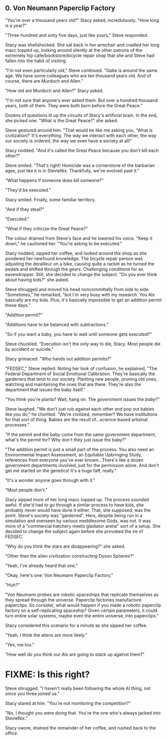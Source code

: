 ## 0. Von Neumann Paperclip Factory

"You're over a thousand years old?" Stacy asked, incredulously. "How long is a year?"

"Three hundred and sixty five days, just like yours," Steve responded.

Stacy was shellshocked. She sat back in her armchair and cradled her long macc topped up, looking around silently at the other patrons of the extremely hip cafe/bookstore/bicycle repair shop that she and Steve had fallen into the habit of visiting.

"I'm not even particularly old," Steve continued. "Gabe is around the same age. We have some colleagues who are ten thousand years old. And of course, there are Murdoch and Allen."

"How old are Murdoch and Allen?" Stacy asked.

"I'm not sure that anyone's ever asked them. But over a hundred thousand years, both of them. They were both born before the Great Peace."

Dozens of questions lit up the circuits of Stacy's artificial brain. In the end, she picked one. "What is the Great Peace?" she asked.

Steve gestured around him. "That would be like me asking you, 'What is civilization?' It's everything. The way we interact with each other, the way our society is ordered, the way we even have a society at all!"

Stacy nodded. "And it's called the Great Peace because you don't kill each other?"

Steve smiled. "That's right! Homicide was a cornerstone of the barbarian ages, just like it is in StevieNix. Thankfully, we've evolved past it."

"What happens if someone does kill someone?"

"They'd be executed."

Stacy smiled. Finally, some familiar territory.

"And if they steal?"

"Executed."

"What if they criticize the Great Peace?"

The colour drained from Steve's face and he lowered his voice. "Keep it down," he cautioned her. "You're asking to be executed."

Stacy nodded, sipped her coffee, and looked around the shop as she pondered her newfound knowledge. The bicycle repair person was adjusting the derailleur on a bike, causing quite a racket as he turned the pedals and shifted through the gears. Challenging conditions for an eavesdropper. Still, she decided to change the subject. "Do you ever think about having kids?" she asked.

Steve shrugged and moved his head noncommittally from side to side. "Sometimes," he remarked, "but I'm very busy with my research. You AIs basically are my kids. Plus, it's basically impossible to get an addition permit these days."

"Addition permit?"

"Additions have to be balanced with subtractions."

"So if you want a baby, you have to wait until someone gets executed?"

Steve chuckled. "Execution isn't the only way to die, Stacy. Most people die by accident or suicide."

Stacy grimaced. "Who hands out addition permits?"

"FEDSEC," Steve replied. Noting her look of confusion, he explained, "The Federal Department of Social Emotional Calibration. They're basically the gardeners that tend to our society. Planting new people, pruning old ones, watching and maintaining the ones that are there. They're also the department that issues the baby itself."

"You think you're plants? Wait, hang on. The _government_ issues the _baby_?"

Steve laughed. "We don't just rub against each other and pop out babies like you do," he chortled. "We're civilized, remember? We have institutions for that sort of thing. Babies are the result of...science-based artisinal processes."

"If the permit and the baby come from the same government department, what's the permit for? Why don't they just issue the baby?"

"The addition permit is just a small part of the process. You also need an Environmental Impact Assessment, an Equitable Upbringing Study, references from everyone you've ever known...There's like a dozen government departments involved, just for the permission alone. And don't get me started on the genetics! It's a huge faff, really."

"It's a wonder anyone goes through with it."

"Most people don't."

Stacy sipped more of her long macc topped up. The process sounded awful. If she'd had to go through a similar process to have kids, she probably never would have done it either. That, she supposed, was the point. Steve's society was "gardened". Hers, despite being run in a simulation and overseen by various meddlesome Gods, was not. It was more of a "commercial hatchery meets gladiator arena" sort of a setup. She decided to change the subject again before she provoked the ire of FEDSEC.

"Why do you think the stars are disappearing?" she asked.

"Other than the alien civilization constructing Dyson Spheres?"

"Yeah, I've already heard that one."

"Okay, here's one: Von Neumann Paperclip Factory."

"Huh?"

"Von Neumann probes are robotic spaceships that replicate themselves as they spread through the universe. Paperclip factories manufacture paperclips. So consider, what would happen if you made a robotic paperclip factory on a self-replicating spaceship? Given certain parameters, it could turn entire solar systems, maybe even the entire universe, into paperclips."

Stacy considered this scenario for a minute as she sipped her coffee.

"Yeah, I think the aliens are more likely."

"Yes, me too."

"How well do you think our AIs are going to stack up against them?"

# FIXME: Is this right?
Steve shrugged. "I haven't really been following the whole AI thing, not since you three joined us."

Stacy stared at him. "You're not monitoring the competition?"

"No, I thought you were doing that. You're the one who's always jacked into StevieNix."

Stacy swore, drained the remainder of her coffee, and rushed back to the office.
